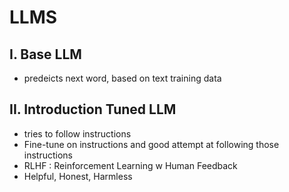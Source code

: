 # LLMS

## I. Base LLM

- predeicts next word, based on text training data

## II. Introduction Tuned LLM

- tries to follow instructions
- Fine-tune on instructions and good attempt at following those instructions
- RLHF : Reinforcement Learning w Human Feedback
- Helpful, Honest, Harmless
